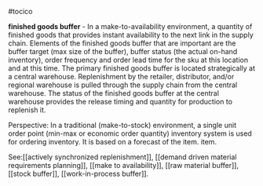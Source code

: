#tocico

<b>finished goods buffer</b> - In a make-to-availability environment, a quantity of finished goods that provides instant availability to the next link in the supply chain.  Elements of the finished goods buffer that are important are the buffer target (max size of the buffer), buffer status (the actual on-hand inventory), order frequency and order lead time for the sku at this location and at this time.  The primary finished goods buffer is located strategically at a central warehouse.  Replenishment by the retailer, distributor, and/or regional warehouse is pulled through the supply chain from the central warehouse.  The status of the finished goods buffer at the central warehouse provides the release timing and quantity for production to replenish it.

  Perspective: In a traditional (make-to-stock) environment, a single unit order point (min-max or economic order quantity) inventory system is used for ordering inventory.  It is based on a forecast of the item. item. 



See:[[actively synchronized replenishment]], [[demand driven material requirements planning]], [[make to availability]], [[raw material buffer]], [[stock buffer]], [[work-in-process buffer]].
